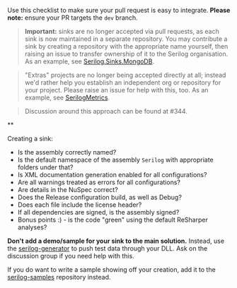 Use this checklist to make sure your pull request is easy to integrate. **Please note:** ensure your PR targets the `dev` branch.

> **Important:** sinks are no longer accepted via pull requests, as each sink is now maintained in a separate repository. You may contribute a sink by creating a repository with the appropriate name yourself, then raising an issue to transfer ownership of it to the Serilog organisation. As an example, see [Serilog.Sinks.MongoDB](https://github.com/serilog/serilog-sinks-mongodb).

> "Extras" projects are no longer being accepted directly at all; instead we'd rather help you establish an independent org or repository for your project. Please raise an issue for help with this, too. As an example, see [SerilogMetrics](https://github.com/serilog-metrics/serilog-metrics).

> Discussion around this approach can be found at #344.


**

Creating a sink:

- Is the assembly correctly named?
- Is the default namespace of the assembly `Serilog` with appropriate folders under that?
- Is XML documentation generation enabled for all configurations?
- Are all warnings treated as errors for all configurations?
- Are details in the NuSpec correct?
- Does the Release configuration build, as well as Debug?
- Does each file include the license header?
- If all dependencies are signed, is the assembly signed?
- Bonus points :) - is the code "green" using the default ReSharper analyses?

**Don't add a demo/sample for your sink to the main solution.** Instead, use the [serilog-generator](https://github.com/serilog/serilog-generator) to push test data through your DLL. Ask on the discussion group if you need help with this.

If you do want to write a sample showing off your creation, add it to the [serilog-samples](https://github.com/serilog/serilog-samples) repository instead.
